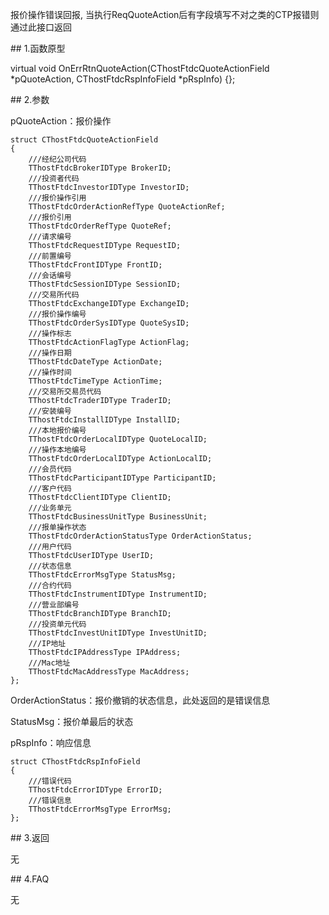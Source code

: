 <p>报价操作错误回报, 当执行ReqQuoteAction后有字段填写不对之类的CTP报错则通过此接口返回</p>
<span class="anchor" id="4d619bf2-994e-462f-aa59-3f032630aea1"></span>
## 1.函数原型
<p>virtual void OnErrRtnQuoteAction(CThostFtdcQuoteActionField *pQuoteAction, CThostFtdcRspInfoField *pRspInfo) {};</p>
<span class="anchor" id="091e7f6b-e069-4d4b-8a9f-384351f6b851"></span>
## 2.参数
<p>pQuoteAction：报价操作</p>
<pre><code>struct CThostFtdcQuoteActionField
{
    ///经纪公司代码
    TThostFtdcBrokerIDType BrokerID;
    ///投资者代码
    TThostFtdcInvestorIDType InvestorID;
    ///报价操作引用
    TThostFtdcOrderActionRefType QuoteActionRef;
    ///报价引用
    TThostFtdcOrderRefType QuoteRef;
    ///请求编号
    TThostFtdcRequestIDType RequestID;
    ///前置编号
    TThostFtdcFrontIDType FrontID;
    ///会话编号
    TThostFtdcSessionIDType SessionID;
    ///交易所代码
    TThostFtdcExchangeIDType ExchangeID;
    ///报价操作编号
    TThostFtdcOrderSysIDType QuoteSysID;
    ///操作标志
    TThostFtdcActionFlagType ActionFlag;
    ///操作日期
    TThostFtdcDateType ActionDate;
    ///操作时间
    TThostFtdcTimeType ActionTime;
    ///交易所交易员代码
    TThostFtdcTraderIDType TraderID;
    ///安装编号
    TThostFtdcInstallIDType InstallID;
    ///本地报价编号
    TThostFtdcOrderLocalIDType QuoteLocalID;
    ///操作本地编号
    TThostFtdcOrderLocalIDType ActionLocalID;
    ///会员代码
    TThostFtdcParticipantIDType ParticipantID;
    ///客户代码
    TThostFtdcClientIDType ClientID;
    ///业务单元
    TThostFtdcBusinessUnitType BusinessUnit;
    ///报单操作状态
    TThostFtdcOrderActionStatusType OrderActionStatus;
    ///用户代码
    TThostFtdcUserIDType UserID;
    ///状态信息
    TThostFtdcErrorMsgType StatusMsg;
    ///合约代码
    TThostFtdcInstrumentIDType InstrumentID;
    ///营业部编号
    TThostFtdcBranchIDType BranchID;
    ///投资单元代码
    TThostFtdcInvestUnitIDType InvestUnitID;
    ///IP地址
    TThostFtdcIPAddressType IPAddress;
    ///Mac地址
    TThostFtdcMacAddressType MacAddress;
};
</code></pre>
<p>OrderActionStatus：报价撤销的状态信息，此处返回的是错误信息</p>
<p>StatusMsg：报价单最后的状态</p>
<p>pRspInfo：响应信息</p>
<pre><code>struct CThostFtdcRspInfoField
{
    ///错误代码
    TThostFtdcErrorIDType ErrorID;
    ///错误信息
    TThostFtdcErrorMsgType ErrorMsg;
};
</code></pre>
<span class="anchor" id="ecca3a47-1466-442b-867a-edc7b416bae1"></span>
## 3.返回
<p>无</p>
<span class="anchor" id="a7c19094-19bd-45be-8f9d-962518219aea"></span>
## 4.FAQ
<p>无</p>
